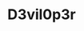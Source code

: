 ---
title: D3vil0p3r
github: https://github.com/D3vil0p3r
mode: dark
transition: 3s
archetype:
  - Little Bit of Everything
---